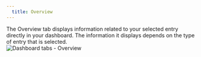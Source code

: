 ```yaml
---
  title: Overview
---
```

The Overview tab displays information related to your selected entry directly in your dashboard. The information it displays depends on the type of entry that is selected.  
![Dashboard tabs - Overview](https://webdevolutions.azureedge.net/docs/en/rdm/mac/clip6058.png) 

